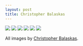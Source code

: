 ```yaml
---
layout: post
title: Christopher Balaskas
---
```


![]({{site_url}}/images/ChristopherBalaskas1.jpg)
![]({{site_url}}/images/ChristopherBalaskas2.jpg)
![]({{site_url}}/images/ChristopherBalaskas3.jpg)
![]({{site_url}}/images/ChristopherBalaskas4.jpg)
![]({{site_url}}/images/ChristopherBalaskas5.jpg)
![]({{site_url}}/images/ChristopherBalaskas6.jpg)


All images by [Christopher Balaskas](https://www.artstation.com/artist/balaskas).
